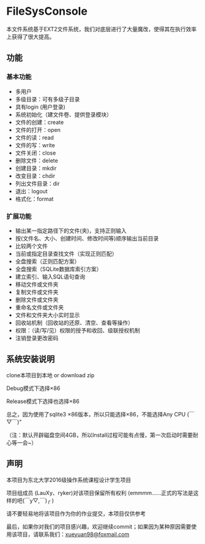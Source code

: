# FileSysConsole

本文件系统基于EXT2文件系统，我们对底层进行了大量魔改，使得其在执行效率上获得了很大提高。

## 功能

### 基本功能

* 多用户
* 多级目录：可有多级子目录
* 具有login (用户登录)
* 系统初始化（建文件卷、提供登录模块）
* 文件的创建：create
* 文件的打开：open
* 文件的读：read
* 文件的写：write 
* 文件关闭：close
* 删除文件：delete
* 创建目录：mkdir
* 改变目录：chdir
* 列出文件目录：dir
* 退出：logout
* 格式化：format

### 扩展功能

* 输出某一指定路径下的文件(夹)，支持正则输入
* 按(文件名、大小、创建时间、修改时间等)顺序输出当前目录
* 比较两个文件
* 当前或指定目录查找文件（实现正则匹配）
* 全盘搜索（正则匹配方案）
* 全盘搜索（SQLite数据库索引方案）
* 建立索引、输入SQL语句查询
* 移动文件或文件夹
* 复制文件或文件夹
* 删除文件或文件夹
* 重命名文件或文件夹
* 文件和文件夹大小实时显示
* 回收站机制（回收站的还原、清空、查看等操作）
* 权限：（读/写/见）权限的授予和收回、级联授权机制
* 注销登录更改密码

## 系统安装说明

clone本项目到本地 or download zip

Debug模式下选择×86

Release模式下选择也选择×86

总之，因为使用了sqlite3 ×86版本，所以只能选择×86，不能选择Any CPU (￣▽￣)"

（注：默认开辟磁盘空间4GB，所以Install过程可能有点慢，第一次启动时需要耐心等一会~）

## 声明

本项目为东北大学2016级操作系统课程设计学生项目

项目组成员 (LauXy、ryker)对该项目保留所有权利 (emmmm……正式的写法是这样的吧(￣y▽,￣)╭ )

请不要轻易地将该项目作为你的作业提交，本项目仅供参考

最后，如果你对我们的项目感兴趣，欢迎继续commit；如果因为某种原因需要使用该项目，请联系我们：xueyuan98@foxmail.com
